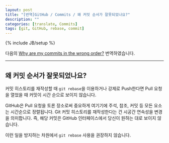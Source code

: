 ```yaml
---
layout: post
title: "[번역]GitHub / Commits / 왜 커밋 순서가 잘못되었나요?"
description: ""
categories: [translate, Commits]
tags: [git, GitHub, rebase, commit]
---
```

{% include JB/setup %}

다음의 [Why are my commits in the wrong order?](https://help.github.com/articles/why-are-my-commits-in-the-wrong-order) 번역하였습니다.

---

## 왜 커밋 순서가 잘못되었나요?

커밋 히스토리를 재작성할 때 `git rebase`을 이용하거나 강제로 Push한다면 Pull 요청을 열었을 때 커밋이 시간 순으로 보이지 않습니다.

GitHub은 Pull 요청을 토론 장소로써 중요하게 여기기에 주석, 참조, 커밋 등 모든 요소는 시간순으로 정렬됩니다. Git 커밋 히스토리를 재작성한다는 건 시공간 연속성을 변경을 의미합니다. 즉, 해당 커밋은 GitHub 인터페이스에서 당신이 원하는 대로 보이지 않습니다.

이런 일을 방지하는 차원에서 `git rebase` 사용을 권장하지 않습니다.